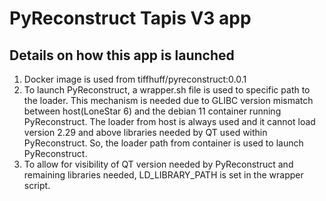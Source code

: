 # PyReconstruct Tapis V3 app

## Details on how this app is launched

1. Docker image is used from tiffhuff/pyreconstruct:0.0.1
2. To launch PyReconstruct, a wrapper.sh file is used to specific path to the loader. 
   This mechanism is needed due to GLIBC version mismatch between host(LoneStar 6) and the debian 11 container running PyReconstruct.
   The loader from host is always used and it cannot load version 2.29 and above libraries needed by QT used within PyReconstruct. 
   So, the loader path from container is used to launch PyReconstruct.
3. To allow for visibility of QT version needed by PyReconstruct and remaining libraries needed, LD_LIBRARY_PATH is set in the wrapper script.